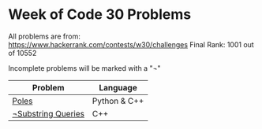 # Week of Code 30 Problems

All problems are from: https://www.hackerrank.com/contests/w30/challenges
Final Rank: 1001 out of 10552

Incomplete problems will be marked with a "¬"

| Problem 		| Language		 |
| --------------|----------------|
| [Poles](https://github.com/KevinCheng97/problems/tree/master/hacker-rank/week-of-code-30/poles) | Python & C++ |
| [¬Substring Queries](https://github.com/KevinCheng97/problems/tree/master/hacker-rank/week-of-code-30/substring-queries) | C++ |
